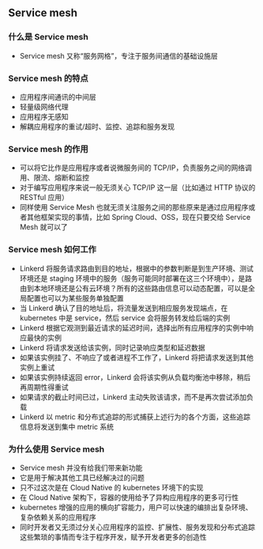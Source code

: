 ## Service mesh ##
### 什么是 Service mesh ###
* Service mesh 又称“服务网格”，专注于服务间通信的基础设施层

### Service mesh 的特点 ###
* 应用程序间通讯的中间层
* 轻量级网络代理
* 应用程序无感知
* 解耦应用程序的重试/超时、监控、追踪和服务发现

### Service mesh 的作用 ###
* 可以将它比作是应用程序或者说微服务间的 TCP/IP，负责服务之间的网络调用、限流、熔断和监控
* 对于编写应用程序来说一般无须关心 TCP/IP 这一层（比如通过 HTTP 协议的 RESTful 应用）
* 同样使用 Service Mesh 也就无须关注服务之间的那些原来是通过应用程序或者其他框架实现的事情，比如 Spring Cloud、OSS，现在只要交给 Service Mesh 就可以了

### Service mesh 如何工作 ###
* Linkerd 将服务请求路由到目的地址，根据中的参数判断是到生产环境、测试环境还是 staging 环境中的服务（服务可能同时部署在这三个环境中），是路由到本地环境还是公有云环境？所有的这些路由信息可以动态配置，可以是全局配置也可以为某些服务单独配置
* 当 Linkerd 确认了目的地址后，将流量发送到相应服务发现端点，在 kubernetes 中是 service，然后 service 会将服务转发给后端的实例
* Linkerd 根据它观测到最近请求的延迟时间，选择出所有应用程序的实例中响应最快的实例
* Linkerd 将请求发送给该实例，同时记录响应类型和延迟数据
* 如果该实例挂了、不响应了或者进程不工作了，Linkerd 将把请求发送到其他实例上重试
* 如果该实例持续返回 error，Linkerd 会将该实例从负载均衡池中移除，稍后再周期性得重试
* 如果请求的截止时间已过，Linkerd 主动失败该请求，而不是再次尝试添加负载
* Linkerd 以 metric 和分布式追踪的形式捕获上述行为的各个方面，这些追踪信息将发送到集中 metric 系统

### 为什么使用 Service mesh ###
* Service mesh 并没有给我们带来新功能
* 它是用于解决其他工具已经解决过的问题
* 只不过这次是在 Cloud Native 的 kubernetes 环境下的实现
* 在 Cloud Native 架构下，容器的使用给予了异构应用程序的更多可行性
* kubernetes 增强的应用的横向扩容能力，用户可以快速的编排出复杂环境、复杂依赖关系的应用程序
* 同时开发者又无须过分关心应用程序的监控、扩展性、服务发现和分布式追踪这些繁琐的事情而专注于程序开发，赋予开发者更多的创造性




